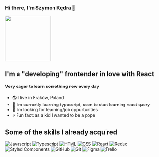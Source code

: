 ### Hi there, I'm Szymon Kędra 👋

<img src="https://media.giphy.com/media/M9gbBd9nbDrOTu1Mqx/giphy.gif" width="150"/>

## I'm a "developing" frontender in love with React
####  Very eager to learn something new every day

- 🌎 I live in Kraków, Poland
- 🌱 I’m currently learning typescript, soon to start learning react query
- 🤔 I’m looking for learning/job oppurtunities
- ⚡ Fun fact: as a kid I wanted to be a pope

## Some of the skills I already acquired
![Javascript](https://img.shields.io/badge/JavaScript-ffeb3b?style=flat&logo=javascript&logoColor=000000&labelColor=ffeb3b)
![Typescript](https://img.shields.io/badge/TypeScript-2196f3?style=flat&logo=typescript&logoColor=ffffff&labelColor=2196f3)
![HTML](https://img.shields.io/badge/HTML-ff5722?style=flat&logo=html5&logoColor=ffffff&labelColor=ff5722)
![CSS](https://img.shields.io/badge/CSS-3f51b5?style=flat&logo=css3&logoColor=ffffff&labelColor=3f51b5)
![React](https://img.shields.io/badge/React-00bcd4?style=flat&logo=react&logoColor=ffffff&labelColor=00bcd4)
![Redux](https://img.shields.io/badge/Redux-673ab7?style=flat&logo=redux&logoColor=ffffff&labelColor=673ab7)
![Styled Components](https://img.shields.io/badge/-Styled--Components-e53bff?style=flat&logo=styled-components&logoColor=ffffff&labelColor=e53bff)
![GitHub](https://img.shields.io/badge/GitHub-000000?style=flat&logo=github&logoColor=ffffff&labelColor=000000)
![Git](https://img.shields.io/badge/Git-ff5722?style=flat&logo=git&logoColor=ffffff&labelColor=ff5722)
![Figma](https://img.shields.io/badge/Figma-4caf50?style=flat&logo=figma&logoColor=ffffff&labelColor=4caf50)
![Trello](https://img.shields.io/badge/Trello-03a9f4?style=flat&logo=trello&logoColor=ffffff&labelColor=03a9f4)



